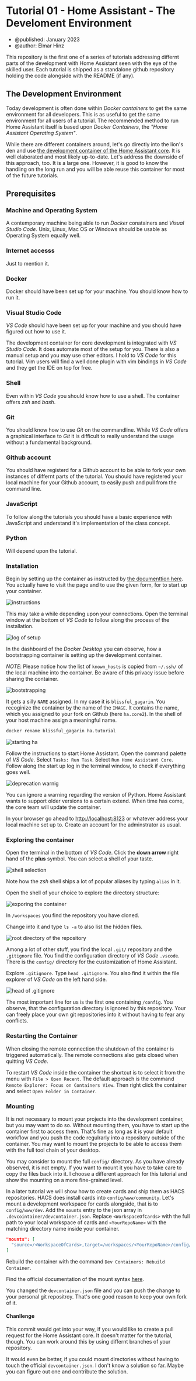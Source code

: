 # Tutorial 01 - Home Assistant - The Develoment Environment

* @published: January 2023
* @author: Elmar Hinz

This repository is the first one of a series of tutorials addressing differnt
parts of the development with Home Assistant seen with the eye of the skilled
user. Each tutorial is shipped as a standalone github repository holding the
code alongside with the README (if any).

## The Development Environment

Today development is often done within *Docker containers* to get the same
environment for all developers. This is as useful to get the same environment
for all users of a tutorial. The recommended method to run Home Assistant itself
is based upon *Docker Containers*, the *"Home Assistant Operating System"*.

While there are different containers around, let's go directly into the lion's
den and use [the development container of the Home Assistant
core](https://github.com/home-assistant/core). It is well elaborated and most
likely up-to-date. Let's address the downside of this approach, too. It is a
large one. However, it is good to know the handling on the long run and you will
be able reuse this container for most of the future tutorials.

## Prerequisites

### Machine and Operating System

A contemporary machine being able to run *Docker* conatainers and *Visual Studio
Code*. Unix, Linux, Mac OS or Windows should be usable as Operating System
equally well.

### Internet accesss

Just to mention it.

### Docker

Docker should have been set up for your machine. You should know how to run it.

### Visual Studio Code

*VS Code* should have been set up for your machine and you should have figured
out how to use it.

The development container for core development is integrated with *VS Studio
Code*. It does automate most of the setup for you. There is also a manual setup
and you may use other editors. I hold to *VS Code* for this tutorial. Vim users
will find a well done plugin with vim bindings in *VS Code* and they get the IDE
on top for free.

### Shell

Even within *VS Code* you should know how to use a shell. The container offers
*zsh* and *bash*.

### Git

You should know how to use *Git* on the commandline. While *VS Code* offers a
graphical interface to *Git* it is difficult to really understand the usage
without a fundamental background.

### Github account

You should have registerd for a Github account to be able to fork your own
instances of differnt parts of the tutorial. You should have registered your
local machine for your Github account, to easily push and pull from the command
line.

### JavaScript

To follow along the tutorials you should have a basic experience with JavaScript
and understand it's implementation of the class concept.

### Python

Will depend upon the tutorial.

### Installation

Begin by setting up the container as instructed by [the documenttion
here](https://developers.home-assistant.io/docs/development_environment). You
actually have to visit the page and to use the given form, for to start up your
container.

![instructions](img/instructions-for-dev-container.png)

This may take a while depending upon your connections. Open the terminal window
at the bottom of *VS Code* to follow along the process of the installation.

![log of setup](img/process-of-container-setup.png)

In the dashboard of the *Docker Desktop* you can observe, how a bootstrapping
container is setting up the development container. 

_NOTE_: Please notice how the list of `known_hosts` is copied from `~/.ssh/`
of the local machine into the container. Be aware of this privacy issue before
sharing the container.

![bootstrapping](img/bootstrapping.png)

It gets a silly `NAME` assigned. In my case it is `blissful_gagarin`. You
recoginize the container by the name of the `IMAGE`. It contains the name, which
you assigned to your fork on Github (here `ha.core2`). In the shell of your host
machine assign a meaningful name.

```sh
docker rename blissful_gagarin ha.tutorial
```

![starting ha](img/starting-ha.png)

Follow the instructions to start Home Assistant. Open the command palette of *VS
Code*. Select `Tasks: Run Task`. Select `Run Home Assistant Core`. Follow along
the start up log in the terminal window, to check if everything goes well.

![deprecation warnig](img/deprecation-waring.png)

You can ignore a warning regarding the version of Python. Home Assistant wants
to support older versions to a certain extend. When time has come, the core team
will update the container.

In your browser go ahead to [http://localhost:8123](http://localhost:8123) or
whatever address your local machine set up to. Create an account for the
adminstrator as usual.

### Exploring the container

Open the terminal in the bottom of *VS Code*. Click the **down arrow** right
hand of the **plus** symbol. You can select a shell of your taste.

![shell selection](img/shell-selection.png)

Note how the *zsh* shell ships a lot of popular aliases by typing `alias` in it.

Open the shell of your choice to explore the directory structure:

![exporing the container](img/exploring.png)

In `/workspaces` you find the repository you have cloned. 

Change into it and type `ls -a` to also list the hidden files.

![root directory of the repository](img/repo-root.png)

Among a lot of other stuff, you find the local `.git/` repository and the
`.gitignore` file. You find the configuration directory of *VS Code* `.vscode`.
There is the `config/` directory for the customization of Home Assistant.

Explore `.gitignore`. Type `head .gitignore`. You also find it within the file
explorer of *VS Code* on the left hand side.

![head of .gitignore](img/head-gitignore.png)

The most important line for us is the first one containing `/config`. You
observe, that the configuration directory is ignored by this repository. Your
can freely place your own git repositories into it without having to fear any
conflicts.

### Restarting the Container

When closing the remote connection the shutdown of the container is triggered
automatically. The remote connections also gets closed when quitting *VS Code*.

To restart *VS Code* inside the container the shortcut is to select it from the
menu with `File > Open Recent`. The default approach is the command `Remote
Explorer: Focus on Containers View`. Then right click the container and select
`Open Folder in Container`.

### Mounting

It is not necessary to mount your projects into the development container, but
you may want to do so. Without mounting them, you have to start up the container
first to access them. That's fine as long as it is your default workflow and you
push the code regulrarly into a repository outside of the container. You may
want to mount the projects to be able to access them with the full tool chain of
your desktop.

You may consider to mount the full `config/` directory. As you have already
observed, it is not empty. If you want to mount it you have to take care to copy
the files back into it. I choose a different approach for this tutorial and show
the mounting on a more fine-grained level.

In a later tutorial we will show how to create cards and ship them as HACS
repositories. HACS does install cards into `config/www/community`. Let's mount a
development workspace for cards alongside, that is to `config/www/dev`. Add the
`mounts` entry to the json array in `.devcointainer/devcontainer.json`. Replace
`<WorkspaceOfCards>` with the full path to your local workspace of cards and
`<YourRepoName>` with the matching directory name inside your container.


```json
"mounts": [
  "source=/<WorkspaceOfCards>,target=/workspaces/<YourRepoName>/config/www/dev,type=bind,consistency=cached"
]
```

Rebuild the container with the command `Dev Containers: Rebuild Container`.

Find the official documentation of the mount syntax [here](https://code.visualstudio.com/remote/advancedcontainers/add-local-file-mount).

You changed the `devcontainer.json` file and you can push the change to your personal git repositroy. That's one good reason to keep your own fork of it.

#### Chanllenge

This commit would get into your way, if you would like to create a pull request
for the Home Assistant core. It doesn't matter for the tutorial, though. You can
work around this by using differnt branches of your repository.

It would even be better, if you could mount directories without having to touch
the official `devcontainer.json`. I don't know a solution so far. Maybe you can
figure out one and contribute the solution.
